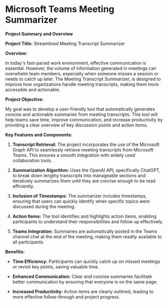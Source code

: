 # Microsoft Teams Meeting Summarizer

**Project Summary and Overview**

**Project Title:** Streamlined Meeting Transcript Summarizer

**Overview:**

In today's fast-paced work environment, effective communication is essential. However, the volume of information generated in meetings can overwhelm team members, especially when someone misses a session or needs to catch up later. The Meeting Transcript Summarizer, is designed to improve how organizations handle meeting transcripts, making them more accessible and actionable.

**Project Objective:**

My goal was to develop a user-friendly tool that automatically generates concise and actionable summaries from meeting transcripts. This tool will help teams save time, improve communication, and increase productivity by providing a clear overview of key discussion points and action items.

**Key Features and Components:**

1. **Transcript Retrieval:** The project incorporates the use of the Microsoft Graph API to seamlessly retrieve meeting transcripts from Microsoft Teams. This ensures a smooth integration with widely used collaboration tools.

2. **Summarization Algorithm:** Uses the OpenAI API, specifically ChatGPT, to break down lengthy transcripts into manageable sections and iteratively summarizes them until they are concise enough to be read efficiently. 

3. **Inclusion of Timestamps:** The summarizer includes timestamps, ensuring that users can quickly identify when specific topics were discussed during the meeting.

4. **Action Items:** The tool identifies and highlights action items, enabling participants to understand their responsibilities and follow up effectively.

5. **Teams Integration:** Summaries are automatically posted in the Teams channel chat at the end of the meeting, making them readily available to all participants.

**Benefits:**

- **Time Efficiency:** Participants can quickly catch up on missed meetings or revisit key points, saving valuable time.
  
- **Enhanced Communication:** Clear and concise summaries facilitate better communication by ensuring that everyone is on the same page.

- **Increased Productivity:** Action items are clearly outlined, leading to more effective follow-through and project progress.

